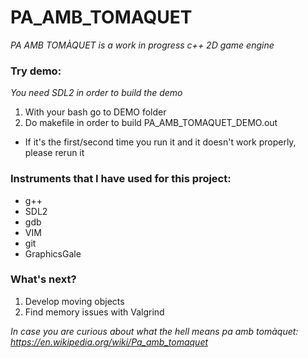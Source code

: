 # PA_AMB_TOMAQUET
*PA AMB TOMÀQUET is a work in progress c++ 2D game engine*

### Try demo:
*You need SDL2 in order to build the demo*
1. With your bash go to DEMO folder
2. Do makefile in order to build PA_AMB_TOMAQUET_DEMO.out
  - If it's the first/second time you run it and it doesn't work properly, please rerun it

### Instruments that I have used for this project:
- g++
- SDL2
- gdb
- VIM
- git
- GraphicsGale

### What's next?
1. Develop moving objects
2. Find memory issues with Valgrind


*In case you are curious about what the hell means pa amb tomàquet: https://en.wikipedia.org/wiki/Pa_amb_tomaquet*
